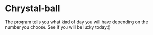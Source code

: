 # Chrystal-ball
The program tells you what kind of day you will have depending on the number you choose. See if you will be lucky today:))
